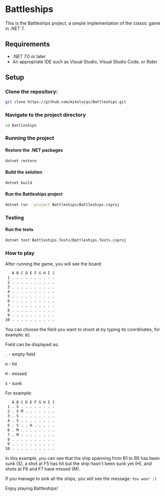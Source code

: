 # Battleships

This is the Battleships project, a simple implementation of the classic game in .NET 7.

## Requirements

- .NET 7.0 or later
- An appropriate IDE such as Visual Studio, Visual Studio Code, or Rider

## Setup

### Clone the repository:
```bash
git clone https://github.com/mikolajqc/Battleships.git
```

### Navigate to the project directory
```bash
cd Battleships
````


### Running the project

#### Restore the .NET packages
```bash
dotnet restore
```

#### Build the solution
```bash
dotnet build
```

#### Run the Battleships project
```bash
dotnet run --project Battleships/Battleships.csproj
```

### Testing

#### Run the tests
```bash
dotnet test Battleships.Tests/Battleships.Tests.csproj
```

### How to play
After running the game, you will see the board:

```bash
   A B C D E F G H I J
 1 . . . . . . . . . .
 2 . . . . . . . . . .
 3 . . . . . . . . . .
 4 . . . . . . . . . .
 5 . . . . . . . . . .
 6 . . . . . . . . . .
 7 . . . . . . . . . .
 8 . . . . . . . . . .
 9 . . . . . . . . . .
10 . . . . . . . . . .

```
You can choose the field you want to shoot at by typing its coordinates, for example: `B2`.

Field can be displayed as:

`.` - empty field

`H` - hit

`M` - missed

`S` - sunk

For example:

```bash
   A B C D E F G H I J
 1 . S . . . . . . . .
 2 . S M . . . . . . .
 3 . S . . . . . . . .
 4 . S . . . . . . . .
 5 . S . . H . . . . .
 6 . M . . . . . . . .
 7 . M . . . . . . . .
 8 . . . . . . . . . .
 9 . . . . . . . . . .
10 . . . . . . . . . .

```

In this example, you can see that the ship spanning from B1 to B5 has been sunk (S), a shot at F5 has hit but the ship hasn't been sunk yet (H), and shots at F6 and F7 have missed (M).

If you manage to sink all the ships, you will see the message: `You won! :)`

Enjoy playing Battleships!